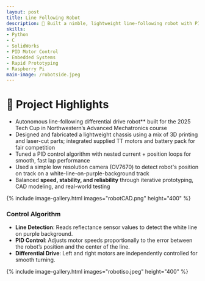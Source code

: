 ```yaml
---
layout: post
title: Line Following Robot
description: 🤖 Built a nimble, lightweight line-following robot with PID motor control for racing
skills: 
- Python
- C
- SolidWorks
- PID Motor Control
- Embedded Systems
- Rapid Prototyping
- Raspberry Pi
main-image: /robotside.jpeg
---
```

# 🚦 Project Highlights  
* Autonomous line-following differential drive robot** built for the 2025 Tech Cup in Northwestern’s Advanced Mechatronics course  
* Designed and fabricated a lightweight chassis using a mix of 3D printing and laser-cut parts; integrated supplied TT motors and battery pack for fair competition
* Tuned a PID control algorithm with nested current + position loops for smooth, fast lap performance
* Used a simple low resolution camera (OV7670) to detect robot's position on track on a white-line-on-purple-background track
* Balanced **speed, stability, and reliability** through iterative prototyping, CAD modeling, and real-world testing 

{% include image-gallery.html images="robotCAD.png" height="400" %}

### Control Algorithm
- **Line Detection**: Reads reflectance sensor values to detect the white line on purple background.  
- **PID Control**: Adjusts motor speeds proportionally to the error between the robot’s position and the center of the line.  
- **Differential Drive**: Left and right motors are independently controlled for smooth turning.

{% include image-gallery.html images="robotiso.jpeg" height="400" %}
<br>
